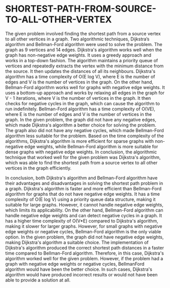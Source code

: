 # SHORTEST-PATH-FROM-SOURCE-TO-ALL-OTHER-VERTEX

The given problem involved finding the shortest path from a source vertex to all other
vertices in a graph. Two algorithmic techniques, Dijkstra’s algorithm and Bellman-Ford
algorithm were used to solve the problem. The graph as 9 vertices and 14 edges.
Dijkstra's algorithm works well when the graph has non-negative edge weights. It uses a
greedy approach and works in a top-down fashion. The algorithm maintains a priority queue
of vertices and repeatedly extracts the vertex with the minimum distance from the source. It
then updates the distances of all its neighbours. Dijkstra's algorithm has a time complexity of
O(E log V), where E is the number of edges and V is the number of vertices in the graph.
On the other hand, Bellman-Ford algorithm works well for graphs with negative edge
weights. It uses a bottom-up approach and works by relaxing all edges in the graph for V - 1
iterations, where V is the number of vertices in the graph. It then checks for negative cycles
in the graph, which can cause the algorithm to run indefinitely. Bellman-Ford algorithm has a
time complexity of O(VE), where E is the number of edges and V is the number of vertices in
the graph.
In the given problem, the graph did not have any negative edges, which made Dijkstra's
algorithm a better choice for solving the problem. The graph also did not have any negative
cycles, which made Bellman-Ford algorithm less suitable for the problem. Based on the time
complexity of the algorithms, Dijkstra's algorithm is more efficient for sparse graphs with
non-negative edge weights, while Bellman-Ford algorithm is more suitable for dense graphs
with negative edge weights. In conclusion, the algorithmic technique that worked well for the
given problem was Dijkstra's algorithm, which was able to find the shortest path from a
source vertex to all other vertices in the graph efficiently.

In conclusion, both Dijkstra's algorithm and Bellman-Ford algorithm have their advantages
and disadvantages in solving the shortest path problem in a graph.
Dijkstra's algorithm is faster and more efficient than Bellman-Ford algorithm for graphs that
do not have negative edge weights. It has a time complexity of O(E log V) using a priority
queue data structure, making it suitable for large graphs. However, it cannot handle negative
edge weights, which limits its applicability.
On the other hand, Bellman-Ford algorithm can handle negative edge weights and can detect
negative cycles in a graph. It has a higher time complexity of O(V*E) compared to Dijkstra's
algorithm, making it slower for larger graphs. However, for small graphs with negative edge
weights or negative cycles, Bellman-Ford algorithm is the only viable option.
In the given problem, the graph did not have negative edge weights, making Dijkstra's
algorithm a suitable choice. The implementation of Dijkstra's algorithm produced the correct
shortest path distances in a faster time compared to Bellman-Ford algorithm. Therefore, in
this case, Dijkstra's algorithm worked well for the given problem.
However, if the problem had a graph with negative edge weights or negative cycles, BellmanFord algorithm would have been the better choice. In such cases, Dijkstra's algorithm would
have produced incorrect results or would not have been able to provide a solution at all.
